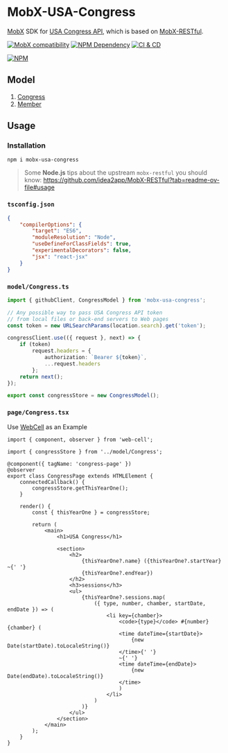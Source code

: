 # MobX-USA-Congress

[MobX][1] SDK for [USA Congress API][2], which is based on [MobX-RESTful][3].

[![MobX compatibility](https://img.shields.io/badge/Compatible-1?logo=mobx&label=MobX%206%2F7)][1]
[![NPM Dependency](https://img.shields.io/librariesio/release/npm/mobx-usa-congress)][4]
[![CI & CD](https://github.com/TechQuery/MobX-USA-Congress/actions/workflows/main.yml/badge.svg)][5]

[![NPM](https://nodei.co/npm/mobx-usa-congress.png?downloads=true&downloadRank=true&stars=true)][6]

## Model

1. [Congress](source/Congress.ts)
2. [Member](source/Member.ts)

## Usage

### Installation

```shell
npm i mobx-usa-congress
```

> Some **Node.js** tips about the upstream `mobx-restful` you should know:
> https://github.com/idea2app/MobX-RESTful?tab=readme-ov-file#usage

### `tsconfig.json`

```json
{
    "compilerOptions": {
        "target": "ES6",
        "moduleResolution": "Node",
        "useDefineForClassFields": true,
        "experimentalDecorators": false,
        "jsx": "react-jsx"
    }
}
```

### `model/Congress.ts`

```typescript
import { githubClient, CongressModel } from 'mobx-usa-congress';

// Any possible way to pass USA Congress API token
// from local files or back-end servers to Web pages
const token = new URLSearchParams(location.search).get('token');

congressClient.use(({ request }, next) => {
    if (token)
        request.headers = {
            authorization: `Bearer ${token}`,
            ...request.headers
        };
    return next();
});

export const congressStore = new CongressModel();
```

### `page/Congress.tsx`

Use [WebCell][7] as an Example

```tsx
import { component, observer } from 'web-cell';

import { congressStore } from '../model/Congress';

@component({ tagName: 'congress-page' })
@observer
export class CongressPage extends HTMLElement {
    connectedCallback() {
        congressStore.getThisYearOne();
    }

    render() {
        const { thisYearOne } = congressStore;

        return (
            <main>
                <h1>USA Congress</h1>

                <section>
                    <h2>
                        {thisYearOne?.name} ({thisYearOne?.startYear} ~{' '}
                        {thisYearOne?.endYear})
                    </h2>
                    <h3>sessions</h3>
                    <ul>
                        {thisYearOne?.sessions.map(
                            ({ type, number, chamber, startDate, endDate }) => (
                                <li key={chamber}>
                                    <code>{type}</code> #{number} {chamber} (
                                    <time dateTime={startDate}>
                                        {new Date(startDate).toLocaleString()}
                                    </time>{' '}
                                    ~{' '}
                                    <time dateTime={endDate}>
                                        {new Date(endDate).toLocaleString()}
                                    </time>
                                    )
                                </li>
                            )
                        )}
                    </ul>
                </section>
            </main>
        );
    }
}
```

[1]: https://mobx.js.org/
[2]: https://github.com/LibraryOfCongress/api.congress.gov
[3]: https://github.com/idea2app/MobX-RESTful
[4]: https://libraries.io/npm/mobx-usa-congress
[5]: https://github.com/TechQuery/MobX-USA-Congress/actions/workflows/main.yml
[6]: https://nodei.co/npm/mobx-usa-congress/
[7]: https://github.com/EasyWebApp/WebCell
